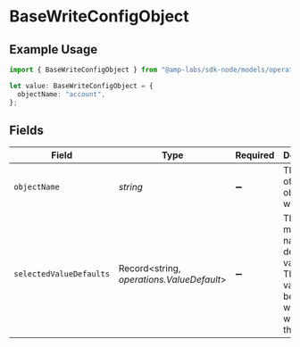 # BaseWriteConfigObject

## Example Usage

```typescript
import { BaseWriteConfigObject } from "@amp-labs/sdk-node/models/operations";

let value: BaseWriteConfigObject = {
  objectName: "account",
};
```

## Fields

| Field                                                                                                 | Type                                                                                                  | Required                                                                                              | Description                                                                                           | Example                                                                                               |
| ----------------------------------------------------------------------------------------------------- | ----------------------------------------------------------------------------------------------------- | ----------------------------------------------------------------------------------------------------- | ----------------------------------------------------------------------------------------------------- | ----------------------------------------------------------------------------------------------------- |
| `objectName`                                                                                          | *string*                                                                                              | :heavy_minus_sign:                                                                                    | The name of the object to write to.                                                                   | account                                                                                               |
| `selectedValueDefaults`                                                                               | Record<string, *operations.ValueDefault*>                                                             | :heavy_minus_sign:                                                                                    | This is a map of field names to default values. These values will be used when writing to the object. |                                                                                                       |